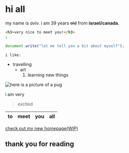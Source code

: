 # hi all

my name is _aviv._ i am 39 years ~~old~~ from **israel/canada**.

```html
<h3>very nice to meet you!</h3>
;
```

```javascript
document.write("let me tell you a bit about myself");
```

`i like:`

- travelling
  - art
    1. learning new things

![here is a picture of a pug](https://picsum.photos/id/1025/4951/3301 "woof")

i am very

> excited

| to  | meet | you | all |
| --- | ---- | --- | --- |

[check out my new homepage(WIP)](https://aviv82.github.io/Homepage/)

## thank you for reading
